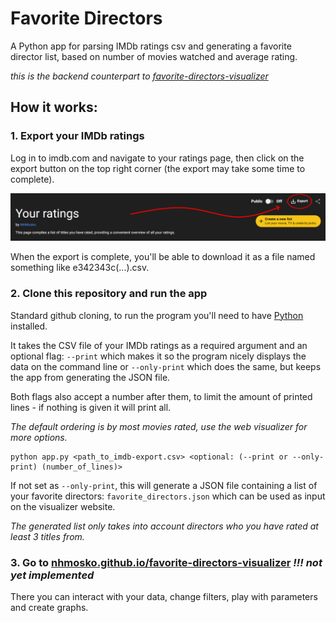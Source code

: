 # Favorite Directors
A Python app for parsing IMDb ratings csv and generating a favorite director list, based on number of movies watched and average rating.

_this is the backend counterpart to [favorite-directors-visualizer](https://github.com/nhmosko/favorite-directors-visualizer)_


## How it works:
### 1. Export your IMDb ratings
Log in to imdb.com and navigate to your ratings page, then click on the export button on the top right corner (the export may take some time to complete).

![imdb ratings page with circled export button](images/imdb-export.png)

When the export is complete, you'll be able to download it as a file named something like e342343c(...).csv.



### 2. Clone this repository and run the app
Standard github cloning, to run the program you'll need to have [Python](https://www.python.org/downloads/) installed.

It takes the CSV file of your IMDb ratings as a required argument and an optional flag: `--print` which makes it so the program nicely displays the data on the command line or `--only-print` which does the same, but keeps the app from generating the JSON file.

Both flags also accept a number after them, to limit the amount of printed lines - if nothing is given it will print all.

_The default ordering is by most movies rated, use the web visualizer for more options._

```
python app.py <path_to_imdb-export.csv> <optional: (--print or --only-print) (number_of_lines)>
```

If not set as `--only-print`, this will generate a JSON file containing a list of your favorite directors: `favorite_directors.json` which can be used as input on the visualizer website.

_The generated list only takes into account directors who you have rated at least 3 titles from._



### 3. Go to [nhmosko.github.io/favorite-directors-visualizer](https://nhmosko.github.io/favorite-directors-visualizer) _!!! not yet implemented_
There you can interact with your data, change filters, play with parameters and create graphs.


